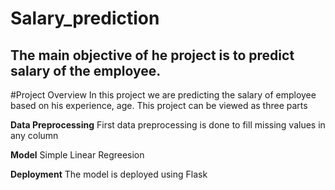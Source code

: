 # Salary_prediction
The main objective of he project is to predict salary of the employee.
---
#Project Overview
In this project we are predicting the salary of employee based on his experience, age.
This project can be viewed as three parts

**Data Preprocessing**
First data preprocessing is done to fill missing values in any column

**Model**
Simple Linear Regreesion 

**Deployment**
The model is deployed using Flask 
